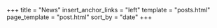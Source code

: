+++
title = "News"
insert_anchor_links = "left"
template = "posts.html"
page_template = "post.html"
sort_by = "date"
+++
